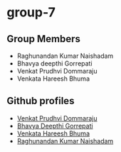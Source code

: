 

# group-7

## Group Members

- Raghunandan Kumar Naishadam
- Bhavya deepthi Gorrepati
- Venkat Prudhvi Dommaraju
- Venkata Hareesh Bhuma

## Github profiles

- [Venkat Prudhvi Dommaraju](https://github.com/prudhvi15)
- [Bhavya Deepthi Gorrepati](https://github.com/Bhavya-123)
- [Venkata Hareesh Bhuma](https://github.com/hareeshbhuma)
- [Raghunandan Kumar Naishadam](https://github.com/RaghunandanKumar)
